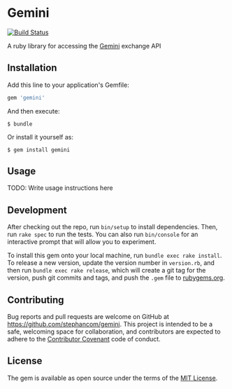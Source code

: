 # Gemini
[![Build Status](https://travis-ci.org/stephancom/gemini-ruby.svg?branch=master)](https://travis-ci.org/stephancom/gemini-ruby)

A ruby library for accessing the [Gemini](https://docs.gemini.com/rest-api/) exchange API

## Installation

Add this line to your application's Gemfile:

```ruby
gem 'gemini'
```

And then execute:

    $ bundle

Or install it yourself as:

    $ gem install gemini

## Usage

TODO: Write usage instructions here

## Development

After checking out the repo, run `bin/setup` to install dependencies. Then, run `rake spec` to run the tests. You can also run `bin/console` for an interactive prompt that will allow you to experiment.

To install this gem onto your local machine, run `bundle exec rake install`. To release a new version, update the version number in `version.rb`, and then run `bundle exec rake release`, which will create a git tag for the version, push git commits and tags, and push the `.gem` file to [rubygems.org](https://rubygems.org).

## Contributing

Bug reports and pull requests are welcome on GitHub at https://github.com/stephancom/gemini. This project is intended to be a safe, welcoming space for collaboration, and contributors are expected to adhere to the [Contributor Covenant](http://contributor-covenant.org) code of conduct.


## License

The gem is available as open source under the terms of the [MIT License](http://opensource.org/licenses/MIT).

